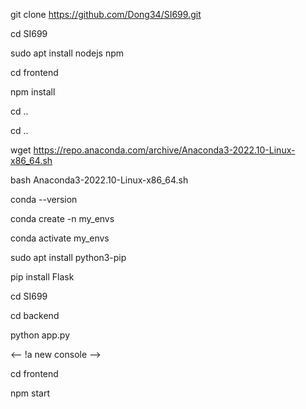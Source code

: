 git clone https://github.com/Dong34/SI699.git

cd SI699

sudo apt install nodejs npm

cd frontend

npm install 

cd ..

cd ..

wget https://repo.anaconda.com/archive/Anaconda3-2022.10-Linux-x86_64.sh

bash Anaconda3-2022.10-Linux-x86_64.sh

conda --version

conda create -n my_envs

conda activate my_envs

sudo apt install python3-pip

pip install Flask

cd SI699

cd backend

python app.py

<-- !a new console -->

cd frontend

npm start

